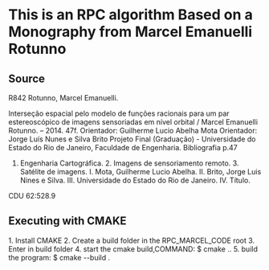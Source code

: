 <h1>This is an RPC algorithm Based on a Monography from Marcel Emanuelli Rotunno</h1>

<h2>Source</h2>
<p>
R842 Rotunno, Marcel Emanuelli.

Interseção espacial pelo modelo de funções racionais para
um par estereoscópico de imagens sensoriadas em nível
orbital / Marcel Emanuelli Rotunno. – 2014.
47f.
Orientador: Guilherme Lucio Abelha Mota
Orientador: Jorge Luís Nunes e Silva Brito
Projeto Final (Graduação) - Universidade do Estado do Rio
de Janeiro, Faculdade de Engenharia.
Bibliografia p.47

1. Engenharia Cartográfica. 2. Imagens de sensoriamento
   remoto. 3. Satélite de imagens. I. Mota, Guilherme Lucio
   Abelha. II. Brito, Jorge Luis Nines e Silva. III. Universidade do
   Estado do Rio de Janeiro. IV. Título.

CDU 62:528.9

</p>

<h2>Executing with CMAKE</h2>
<p>
1. Install CMAKE
2. Create a build folder in the RPC_MARCEL_CODE root
3. Enter in build folder
4. start the cmake build,COMMAND: $ cmake ..
5. build the program: $ cmake --build .
</p>